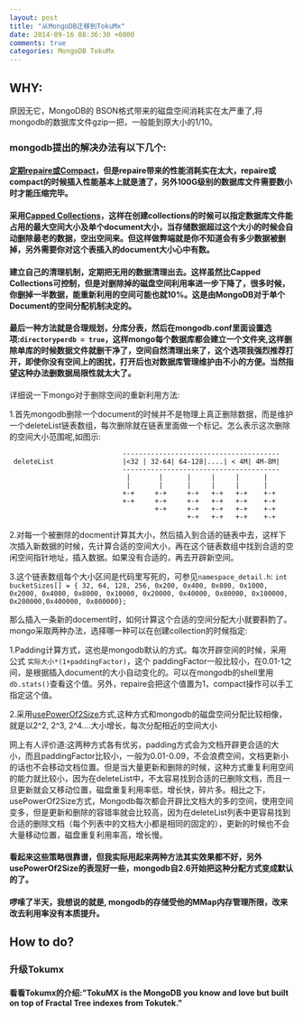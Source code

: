 ```yaml
---
layout: post
title: "从MongoDB迁移到TokuMx"
date: 2014-09-16 08:36:30 +0800
comments: true
categories: MongoDB TokuMx
---
```


## WHY:

原因无它，MongoDB的 BSON格式带来的磁盘空间消耗实在太严重了,将mongodb的数据库文件gzip一把，一般能到原大小的1/10。

### mongodb提出的解决办法有以下几个:

#### [定期repaire或Compact](http://docs.mongodb.org/manual/reference/method/db.repairDatabase/)，但是repaire带来的性能消耗实在太大，repaire或compact的时候插入性能基本上就是渣了，另外100G级别的数据库文件需要数小时才能压缩完毕。

#### 采用[Capped Collections](http://docs.mongodb.org/manual/core/capped-collections/)，这样在创建collections的时候可以指定数据库文件能占用的最大空间大小及单个document大小，当存储数据超过这个大小的时候会自动删除最老的数据，空出空间来。但这样做弊端就是你不知道会有多少数据被删掉，另外需要你对这个表插入的document大小心中有数。

#### 建立自己的清理机制，定期把无用的数据清理出去。这样虽然比Capped Collections可控制，但是对删除掉的磁盘空间利用率进一步下降了，很多时候，你删掉一半数据，能重新利用的空间可能也就10%。这是由MongoDB对于单个Document的空间分配机制决定的。

#### 最后一种方法就是合理规划，分库分表，然后在mongodb.conf里面设置选项:`directoryperdb = true`，这样mongo每个数据库都会建立一个文件夹,这样删除单库的时候数据文件就删干净了，空间自然清理出来了，这个选项我强烈推荐打开，即使你没有空间上的困扰，打开后也对数据库管理维护由不小的方便。当然指望这种办法删数据局限性就太大了。

详细说一下mongo对于删除空间的重新利用方法:

1.首先mongodb删除一个document的时候并不是物理上真正删除数据，而是维护一个deleteList链表数组，每次删除就在链表里面做一个标记。怎么表示这次删除的空间大小范围呢,如图示:

```
                            ---------------------------------------
 deleteList                 |<32 | 32-64| 64-128|....| < 4M| 4M-8M|
                            ---------------------------------------
                             |       |      |     |     |      |
                             |       |      |     |     |      |
                            +-+     +-+     +-+   +-+   +-+    +-+
                            +-+     +-+     +-+   +-+   +-+    +-+
                                    +-+     +-+   +-+   +-+    +-+
                                            +-+   +-+   +-+    +-+
```

2.对每一个被删除的docment计算其大小，然后插入到合适的链表中去，这样下次插入新数据的时候，先计算合适的空间大小，再在这个链表数组中找到合适的空闲空间指针地址，插入数据。如果没有合适的，再去开辟新空间。

3.这个链表数组每个大小区间是代码里写死的，可参见`namespace_detail.h`:
`int bucketSizes[] = { 32, 64, 128, 256, 0x200, 0x400, 0x800, 0x1000, 0x2000, 0x4000, 0x8000, 0x10000, 0x20000, 0x40000, 0x80000, 0x100000, 0x200000,0x400000, 0x800000};`


那么插入一条新的docement时，如何计算这个合适的空间分配大小就要斟酌了。mongo采取两种办法，选择哪一种可以在创建collection的时候指定:

1.Padding计算方式，这也是mongodb默认的方式。每次开辟空间的时候，采用公式 `实际大小*(1+paddingFactor)`，这个 paddingFactor一般比较小，在0.01-1之间，是根据插入document的大小自动变化的。可以在mongodb的shell里用`db.stats()`查看这个值。另外，repaire会把这个值置为1，compact操作可以手工指定这个值。

2.采用[usePowerOf2Size](http://docs.mongodb.org/manual/reference/command/collMod/)方式,这种方式和mongodb的磁盘空间分配比较相像，就是以2^2, 2^3, 2^4....大小增长，每次分配相近的空间大小

网上有人评价道:这两种方式各有优劣，padding方式会为文档开辟更合适的大小，而且paddingFactor比较小，一般为0.01-0.09，不会浪费空间，文档更新小的话也不会移动文档位置。但是当大量更新和删除的时候，这种方式重复利用空间的能力就比较小，因为在deleteList中，不太容易找到合适的已删除文档，而且一旦更新就会又移动位置，磁盘重复利用率低，增长快，碎片多。相比之下，usePowerOf2Size方式，Mongodb每次都会开辟比文档大的多的空间，使用空间变多，但是更新和删除的容错率就会比较高，因为在deleteList列表中更容易找到合适的删除文档（每个列表中的文档大小都是相同的固定的），更新的时候也不会大量移动位置，磁盘重复利用率高，增长慢。

#### 看起来这些策略很靠谱，但我实际用起来两种方法其实效果都不好，另外usePowerOf2Size的表现好一些，mongodb自2.6开始把这种分配方式变成默认的了。

#### 啰嗦了半天，我想说的就是, mongodb的存储受他的MMap内存管理所限，改来改去利用率没有本质提升。

## How to do?

### 升级Tokumx

#### 看看Tokumx的介绍:"TokuMX is the MongoDB you know and love but built on top of Fractal Tree indexes from Tokutek."
